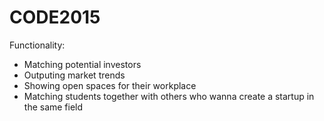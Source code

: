 # CODE2015

Functionality:
- Matching potential investors
- Outputing market trends
- Showing open spaces for their workplace
- Matching students together with others who wanna create a startup in the same field
